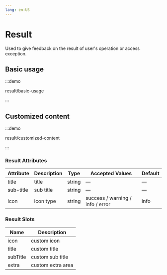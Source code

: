 ```yaml
---
lang: en-US
---
```


# Result

Used to give feedback on the result of user's operation or access exception.

## Basic usage

:::demo

result/basic-usage

:::

## Customized content

:::demo

result/customized-content

:::

### Result Attributes

| Attribute | Description | Type   | Accepted Values                  | Default |
| --------- | ----------- | ------ | -------------------------------- | ------- |
| title     | title       | string | —                                | —       |
| sub-title | sub title   | string | —                                | —       |
| icon      | icon type   | string | success / warning / info / error | info    |

### Result Slots

| Name     | Description       |
| -------- | ----------------- |
| icon     | custom icon       |
| title    | custom title      |
| subTitle | custom sub title  |
| extra    | custom extra area |
